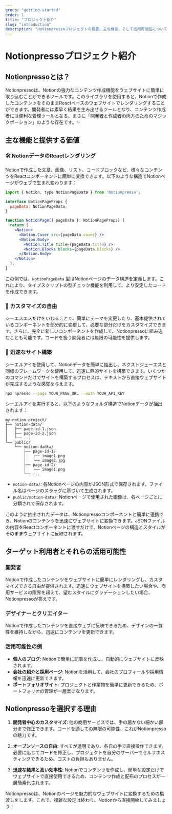 ```yaml
---
group: "getting-started"
order: 1
title: "プロジェクト紹介"
slug: "introduction"
description: "Notionpressoプロジェクトの概要、主な機能、そして活用可能性について紹介します。"
---
```


# Notionpressoプロジェクト紹介

## Notionpressoとは？

Notionpressoは、Notionの強力なコンテンツ作成機能をウェブサイトに簡単に取り込むことができるツールです。このライブラリを使用すると、Notionで作成したコンテンツをそのままReactベースのウェブサイトでレンダリングすることができます。開発者には素早く結果を生み出せるツールとなり、コンテンツ作成者には便利な管理ツールとなる、まさに「開発者と作成者の両方のためのマジックポーション」のような存在です。✨

## 主な機能と提供する価値

### 🛠️ NotionデータのReactレンダリング

Notionで作成した文章、画像、リスト、コードブロックなど、様々なコンテンツをReactコンポーネントに簡単に変換できます。以下のような構造でNotionページがウェブで生まれ変わります：

```jsx
import { Notion, type NotionPageData } from 'Notionpresso';

interface NotionPageProps {
  pageData: NotionPageData;
}

function NotionPage({ pageData }: NotionPageProps) {
  return (
    <Notion>
      <Notion.Cover src={pageData.cover} />
      <Notion.Body>
        <Notion.Title title={pageData.title} />
        <Notion.Blocks blocks={pageData.blocks} />
      </Notion.Body>
    </Notion>
  );
}
```

この例では、`NotionPageData` 型はNotionページのデータ構造を定義します。これにより、タイプスクリプトの型チェック機能を利用して、より安定したコードを作成できます。

### 🎨 カスタマイズの自由

シーエスエスだけをいじることで、簡単にテーマを変更したり、基本提供されているコンポーネントを部分的に変更して、必要な部分だけをカスタマイズできます。さらに、完全に新しいコンポーネントを作成して、Notionpressoに組み込むことも可能です。コードを扱う開発者には無限の可能性を提供します。

### 🚀 迅速なサイト構築

シーエルアイを使用して、Notionデータを簡単に抽出し、ネクストジェーエスと同様のフレームワークを使用して、迅速に静的サイトを構築できます。いくつかのコマンドだけでサイトを構築するプロセスは、テキストから直接ウェブサイトが完成するような感覚を与えます。

```bash
npx npresso --page YOUR_PAGE_URL --auth YOUR_API_KEY
```

シーエルアイを実行すると、以下のようなフォルダ構造でNotionデータが抽出されます：

```
my-notion-project/
├── notion-data/
│   ├── page-id-1.json
│   ├── page-id-2.json
│   └── ...
└── public/
    └── notion-dadta/
        ├── page-id-1/
        │   ├── image1.png
        │   └── image2.jpg
        ├── page-id-2/
        │   └── image1.png
        └── ...
```

- `notion-data/`: 各Notionページの内容がJSON形式で保存されます。ファイル名はページのスラッグに基づいて生成されます。
- `public/notion-data/`: Notionページで使用された画像は、各ページごとに分類されて保存されます。

このように抽出されたデータは、Notionpressoコンポーネントと簡単に連携でき、Notionのコンテンツを迅速にウェブサイトに変換できます。JSONファイルの内容をReactコンポーネントに渡すだけで、Notionページの構造とスタイルがそのままウェブサイトに反映されます。

## ターゲット利用者とそれらの活用可能性

### 開発者

Notionで作成したコンテンツをウェブサイトに簡単にレンダリングし、カスタマイズできる自由が提供されます。迅速にウェブサイトを構築したい場合や、商用サービスの限界を超えて、望むスタイルにグラデーションしたい場合、Notionpressoが答えです。

### デザイナーとクリエイター

Notionで作成したコンテンツを直接ウェブに反映できるため、デザインの一貫性を維持しながら、迅速にコンテンツを更新できます。

### 活用可能性の例

- **個人のブログ**: Notionで簡単に記事を作成し、自動的にウェブサイトに反映されます。
- **会社の紹介と採用ページ**: Notionを活用して、会社のプロフィールや採用情報を迅速に更新できます。
- **ポートフォリオサイト**: プロジェクトと作業物を簡単に更新できるため、ポートフォリオの管理が一層楽になります。

## Notionpressoを選択する理由

1. **開発者中心のカスタマイズ**: 他の商用サービスでは、手の届かない細かい部分まで修正できます。コードを通しての無限の可能性、これがNotionpressoの魅力です。

2. **オープンソースの自由**: すべてが透明であり、各自の手で直接操作できます。必要に応じてコードを修正し、プロジェクトを自分のサーバーでセルフホスティングできるため、コストの負担もありません。

3. **迅速な結果と高い効率性**: Notionでコンテンツを作成し、簡単な設定だけでウェブサイトで直接使用できるため、コンテンツ作成と配布のプロセスが一層簡素化されます。

Notionpressoは、Notionのページを魅力的なウェブサイトに変換するための橋渡しをします。これで、複雑な設定は終わり、Notionから直接開始してみましょう！
